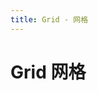 ```yaml
---
title: Grid - 网格
---
```



# Grid 网格

<ClientOnly>
  <grid-demos></grid-demos>
</ClientOnly>

<grid-attributes></grid-attributes>